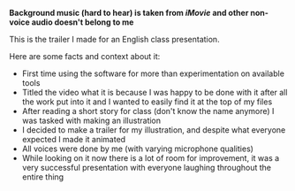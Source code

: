 **Background music (hard to hear) is taken from _iMovie_ and other non-voice audio doesn't belong to me**

This is the trailer I made for an English class presentation.

Here are some facts and context about it:
  - First time using the software for more than experimentation on available tools
  - Titled the video what it is because I was happy to be done with it after all the work put into it and I wanted to easily find it at the top of my files
  - After reading a short story for class (don't know the name anymore) I was tasked with making an illustration
  - I decided to make a trailer for my illustration, and despite what everyone expected I made it animated
  - All voices were done by me (with varying microphone qualities)
  - While looking on it now there is a lot of room for improvement, it was a very successful presentation with everyone laughing throughout the entire thing
